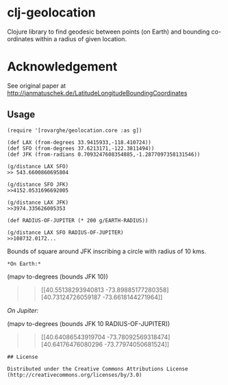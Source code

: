 # clj-geolocation

Clojure library to find geodesic between points (on Earth) and bounding co-ordinates within a radius of given location.

# Acknowledgement

See original paper at http://janmatuschek.de/LatitudeLongitudeBoundingCoordinates

## Usage
```
(require '[rovarghe/geolocation.core :as g])

(def LAX (from-degrees 33.9415933,-118.410724))
(def SFO (from-degrees 37.6213171,-122.3811494))
(def JFK (from-radians 0.7093247608354885,-1.2877097358131546))

(g/distance LAX SFO)
>> 543.6600860695804

(g/distance SFO JFK)
>>4152.0531696692005

(g/distance LAX JFK)
>>3974.335626005353

(def RADIUS-OF-JUPITER (* 200 g/EARTH-RADIUS))

(g/distance LAX SFO RADIUS-OF-JUPITER)
>>108732.0172...
```
Bounds of square around JFK inscribing a circle with radius of 10 kms.
```
*On Earth:*
```
(mapv to-degrees (bounds JFK 10))
>>[[40.55138293940813 -73.89885177280358] [40.73124726059187 -73.6618144271964]]

*On Jupiter:*

(mapv to-degrees (bounds JFK 10 RADIUS-OF-JUPITER))
>>[[40.64086543919704 -73.78092569318474] [40.64176476080296 -73.77974050681524]]
```
## License

Distributed under the Creative Commons Attributions License (http://creativecommons.org/licenses/by/3.0)


